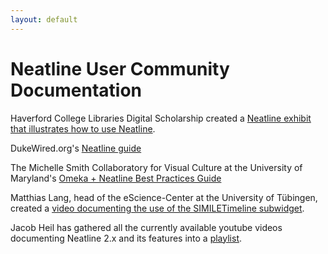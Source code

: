 ```yaml
---
layout: default
---
```

# Neatline User Community Documentation

Haverford College Libraries Digital Scholarship created a [Neatline exhibit that illustrates how to use Neatline](http://ds.haverford.edu/omeka-starter/neatline/show/neatline-tutorial).

DukeWired.org's [Neatline guide](http://dukewired.org/tutorialFiles/NeatlineManual.pdf)

The Michelle Smith Collaboratory for Visual Culture at the University of Maryland's [Omeka + Neatline Best Practices Guide](http://michellesmithcollaboratory.umd.edu/omeka-guide-getting-started-and-best-practices)

Matthias Lang, head of the eScience-Center at the University of Tübingen, created a [video documenting the use of the SIMILETimeline subwidget](https://youtu.be/mv3txyZ7vdc?list=PL_l30J_staeMX6kNs1umhXSmm2jP7aVNJ).

Jacob Heil has gathered all the currently available youtube videos documenting Neatline 2.x and its features into a [playlist](https://www.youtube.com/playlist?list=PL_l30J_staeMX6kNs1umhXSmm2jP7aVNJ).